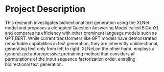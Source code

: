 # Project Description
This research investigates bidirectional text generation using the XLNet model and proposes a elongated Question Answering Model called BiGenXL and
compares its efficiency with other prominent language models such as GPT,BERT. While current transformers like GPT models have demonstrated remarkable capabilities 
in text generation, they are inherently unidirectional, generating text only from left to right. XLNet,on the other hand, employs a generalized autoregressive pretraining 
method that considers all permutations of the input sequence factorization order, enabling bidirectional text generation.
